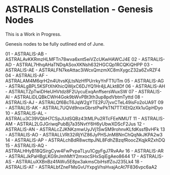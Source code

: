 # ASTRALIS Constellation - Genesis Nodes


This is a Work in Progress.

Genesis nodes to be fully outlined end of June.


01 - ASTRALIS-AB - ASTRALAvKKRmzHLMFTn78wva6xnt5eiVZcUKwHAWCJ4E
02 - ASTRALIS-AD - ASTRAL7HhqAHaTNDqASoxXKNsh632HGCQp1RCQKiQHPP
03 - ASTRALIS-AE - ASTRALFN7keAttac3iWcxQmzmXC8mXygcZ32a6ZvRZF4
04 - ASTRALIS-AF - ASTRALAM4M6qrH2n4UtvsKjLtsNzHfPUrrkyYnFT1UTm
05 - ASTRALIS-AG - ASTRALgBPL5KSFtXhKhicQWjxC6DJYQ1Hr4jLALkt8Df
06 - ASTRALIS-AH - ASTRALTZpTwiDHeUHVtdz8F2UycuExqAnffsersWuxSW
07 - ASTRALIS-AI - ASTRALiDLQBkCWH4Gok9bWvPBt3th3up8pdVbtmTyttd
08 - ASTRALIS-AJ - ASTRALQf6BcT6JqW2gYTE2PJ7jvxCTeL49isFo2oUA9T
09 - ASTRALIS-AK - ASTRAL7UQVd9noxGbrstPwPkTN7TTXEtQzXk1uGpHDyo
10 - ASTRALIS-AL - ASTRALu3C39VQbH7CSpJUdSQBz43tMLPu2RTcFEeNMUT
11 - ASTRALIS-AM - ASTRAL2LGJGriwqPubBj7a35NvtY6H6yUbwXDScF2Jus
12 - ASTRALIS-AN - ASTRALcZJKNKzmwUyJVj1SwSM9rohnvKLfdKssfBvHFk
13 - ASTRALIS-AO - ASTRALLVRt32iRjYiZ86JyPHSJnM8NnChQqNkJKPA2w3
14 - ASTRALIS-AP - ASTRALchBdR8wcttpJNL8FdhZBzqfRoocZKqjkRZxhDQ
15 - ASTRALIS-AQ - ASTRALHHyB18QSirgCyw4FwPvpaTLyu1CgyFgJ7RvAAv
16 - ASTRALIS-AR - ASTRALJkPaHBgLKG9rJmhMtY2mxocSHxSqiEgAeo8644
17 - ASTRALIS-AS - ASTRALuXXBnBz4fAWu5E8px3akmsCbiHstfZoJ235Lk4
18 - ASTRALIS-AT - ASTRALbfZneFMsGvUYxpgVhsHvajAcAt7F836vpc6aA2

